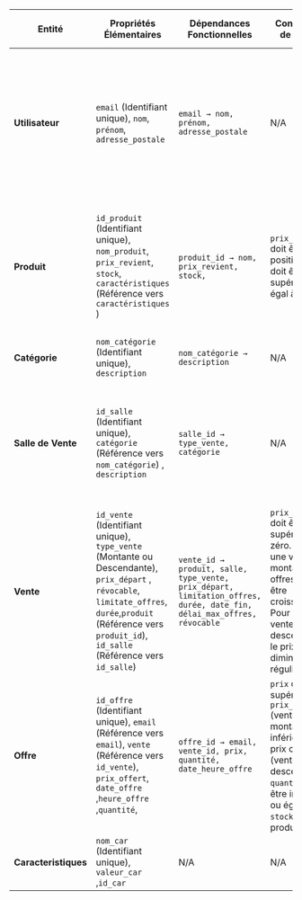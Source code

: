 | **Entité**          | **Propriétés Élémentaires**                                                                                                                                              | **Dépendances Fonctionnelles**                                 | **Contraintes de Valeur**                                                                      | **Contraintes de Multiplicité**                                                                | **Contraintes Contextuelles**                                                                                                              |
|---------------------|--------------------------------------------------------------------------------------------------------------------------------------------------------------------------|---------------------------------------------------------------|------------------------------------------------------------------------------------------------|-------------------------------------------------------------------------------------------------------|----------------------------------------------------------------------------------------------------------------------------------------------------------------------------------|
| **Utilisateur**     | `email` (Identifiant unique), `nom`, `prénom`, `adresse_postale`                                                                                                         | `email → nom, prénom, adresse_postale`                        | N/A                                                                                            | Un utilisateur peut faire plusieurs offres sur des ventes différentes (1:N). Une offre est faite par un seul utilisateur (1:1).          | N/A                                                                                                                                                                              |
| **Produit**         | `id_produit` (Identifiant unique), `nom_produit`, `prix_revient`, `stock`, `caractéristiques` (Référence vers `caractéristiques` )                                           | `produit_id → nom, prix_revient, stock,`      | `prix_revient` doit être positif. `stock` doit être supérieur ou égal à 0.                     | Un produit est mis en vente dans une seule vente à la fois (1:1). Une vente ne concerne qu'un seul produit (1:1).                         | Les caractéristiques spécifiques des produits sont représentées sous forme de paires (`nom_caractéristique`, `valeur`).                                                          |
| **Catégorie**       | `nom_catégorie` (Identifiant unique), `description`                                                                                                                       | `nom_catégorie → description`                                 | N/A                                                                                            | N/A                                                                                                   | N/A                                                                                                                                                                              |
| **Salle de Vente**  | `id_salle` (Identifiant unique), `catégorie` (Référence vers `nom_catégorie`)  , `description`                                                                             | `salle_id → type_vente, catégorie`                             | N/A                                                                                            | Une salle de vente peut contenir plusieurs ventes (1:N). Une vente appartient à une seule salle (1:1).                                    | N/A                                                                                                                                                                              |
| **Vente**           | `id_vente` (Identifiant unique),  `type_vente` (Montante ou Descendante), `prix_départ` , `révocable`, `limitate_offres`, `durée`,`produit` (Référence vers `produit_id`), `id_salle` (Référence vers `id_salle`) | `vente_id → produit, salle, type_vente, prix_départ, limitation_offres, durée, date_fin, délai_max_offres, révocable` | `prix_départ` doit être supérieur à zéro. Pour une vente montante, les offres doivent être croissantes. Pour une vente descendante, le prix diminue régulièrement. | Une vente peut recevoir plusieurs offres (1:N). Une offre est faite sur une seule vente (1:1).                                             | Les ventes peuvent être montantes (offres croissantes) ou descendantes (prix diminue régulièrement). Une vente peut être révocable ou non révocable. Une vente peut être limitée ou à durée libre. Limitation des offres à une par utilisateur (optionnelle). |
| **Offre**           | `id_offre` (Identifiant unique), `email` (Référence vers `email`), `vente` (Référence vers `id_vente`), `prix_offert`,  `date_offre` ,`heure_offre` ,`quantité`,                      | `offre_id → email, vente_id, prix, quantité, date_heure_offre` | `prix` doit être supérieur au `prix_départ` (vente montante) ou inférieur au prix courant (vente descendante). `quantité` doit être inférieure ou égale au `stock` du produit.    | Une vente peut avoir plusieurs offres d'un même ou de différents utilisateurs (1:N).                                                     | Chaque offre doit préciser la quantité de produit concernée (en cas de sous-lots). Pour une vente descendante, le premier utilisateur à faire une offre remporte la vente. Une offre peut concerner un sous-lot d'un produit mis en vente.                        |
| **Caracteristiques**       | `nom_car` (Identifiant unique), `valeur_car`     ,`id_car`                                                                                                                  | N/A            | N/A   | N/A | N/A
